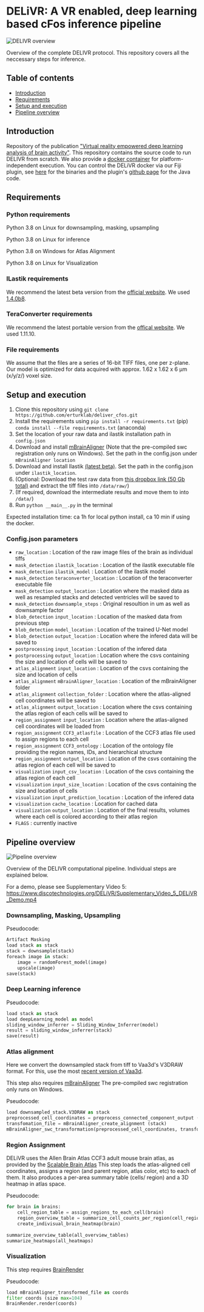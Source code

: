 # DELiVR: A VR enabled, deep learning based cFos inference pipeline
![DELIVR overview](/images/delivr_overview.png "Overview of the DELIVR protocol")
<figcaption class="caption">Overview of the complete DELIVR protocol. This repository covers all the neccessary steps for inference.</figcaption>

## Table of contents
- [Introduction](#introduction)
- [Requirements](#requirements)
- [Setup and execution](#setup-and-execution)
- [Pipeline overview](#pipeline-overview)
## Introduction
Repository of the publication ["Virtual reality empowered deep learning analysis of brain activity"](https://doi.org/10.1101/2023.05.18.540970).
This repository contains the source code to run DELIVR from scratch. We also provide a [docker container](https://discotechnologies.org/DELiVR) for platform-independent execution.
You can control the DELiVR docker via our Fiji plugin, see [here](https://discotechnologies.org/DELiVR) for the binaries and the plugin's [github page](https://github.com/erturklab/delivr_fiji) for the Java code. 

## Requirements
### Python requirements
Python 3.8 on Linux for downsampling, masking, upsampling 

Python 3.8 on Linux for inference 

Python 3.8 on Windows for Atlas Alignment 

Python 3.8 on Linux for Visualization

### ILastik requirements
We recommend the latest beta version from the [official website](https://www.ilastik.org/download.html). We used [1.4.0b8](https://files.ilastik.org/ilastik-1.4.0b8-Linux.tar.bz2). 

### TeraConverter requirements
We recommend the latest portable version from the [offical website](https://github.com/abria/TeraStitcher/wiki/Binary-packages#terastitcher-portable-no-gui--only-command-line-tools). We used 1.11.10.

### File requirements
We assume that the files are a series of 16-bit TIFF files, one per z-plane. Our model is optimized for data acquired with approx. 1.62 x 1.62 x 6 µm (x/y/z/) voxel size. 

## Setup and execution 
1. Clone this repository using `git clone https://github.com/erturklab/deliver_cfos.git`
2. Install the requirements using `pip install -r requirements.txt` (pip) `conda install --file requirements.txt` (anaconda)
3. Set the location of your raw data and ilastik installation path in `config.json`
4. Download and install [mBrainAligner](https://github.com/Vaa3D/vaa3d_tools/tree/master/hackathon/mBrainAligner) (Note that the pre-compiled swc registration only runs on Windows). Set the path in the config.json under `mBrainAligner location`
5. Download and install Ilastik [(latest beta)](https://www.ilastik.org/download.html). Set the path in the config.json under `ilastik_location`. 
6. (Optional: Download the test raw data from [this dropbox link (50 Gb total)](https://www.dropbox.com/sh/ylm4hpk90uts74l/AAAJFlvLI0U-VGSyUmC_9gcoa?dl=0) and extract the tiff files into `/data/raw/`) 
7. (If required, download the intermediate results and move them to into `/data/`)
8. Run `python __main__.py` in the terminal

Expected installation time: ca 1h for local python install, ca 10 min if using the docker.

### Config.json parameters
- `raw_location` : Location of the raw image files of the brain as individual tiffs
- `mask_detection` `ilastik_location`  : Location of the ilastik executable file 
- `mask_detection` `ilastik_model`  : Location of the ilastik model 
- `mask_detection` `teraconverter_location`  : Location of the teraconverter executable file
- `mask_detection` `output_location`  : Location where the masked data as well as resampled stacks and detected ventricles will be saved to 
- `mask_detection` `downsample_steps`  : Original resoultion in um as well as downsample factor
- `blob_detection` `input_location` : Location of the masked data from previous step 
- `blob_detection` `model_location` : Location of the trained U-Net model
- `blob_detection` `output_location` : Location where the infered data will be saved to 
- `postprocessing` `input_location` : Location of the infered data 
- `postprocessing` `output_location` : Location where the csvs containing the size and location of cells will be saved to 
- `atlas_alignment` `input_location` : Location of the csvs containing the size and location of cells 
- `atlas_alignment` `mBrainAligner_location` : Location of the mBrainAligner folder
- `atlas_alignment` `collection_folder` : Location where the atlas-aligned cell coordinates will be saved to 
- `atlas_alignment` `output_location` : Location where the csvs containing the atlas region of each cells will be saved to
- `region_assignment` `input_location` : Location where the atlas-aligned cell coordinates will be loaded from 
- `region_assignment` `CCF3_atlasfile` : Location of the CCF3 atlas file used to assign regions to each cell 
- `region_assignment` `CCF3_ontology` : Location of the ontology file providing the region names, IDs, and hierarchical structure 
- `region_assignment` `output_location` : Location of the csvs containing the atlas region of each cell will be saved to  
- `visualization` `input_csv_location` : Location of the csvs containing the atlas region of each cell 
- `visualization` `input_size_location` : Location of the csvs containing the size and location of cells 
- `visualization` `input_prediction_location` : Location of the infered data 
- `visualization` `cache_location` : Location for cached data 
- `visualization` `output_location` : Location of the final results, volumes where each cell is colored according to their atlas region
- `FLAGS` : currently inactive 

## Pipeline overview
![Pipeline overview](/images/pipeline.png "Overview of the DELIVR computational pipeline")
<figcaption class="caption">Overview of the DELIVR computational pipeline. Individual steps are explained below.</figcaption>

For a demo, please see Supplementary Video 5: https://www.discotechnologies.org/DELiVR/Supplementary_Video_5_DELiVR_Demo.mp4

### Downsampling, Masking, Upsampling
Pseudocode:
```python
Artifact Masking
load stack as stack
stack = downsample(stack)
foreach image in stack:
    image = randomForest_model(image)
    upscale(image)
save(stack)
```


### Deep Learning inference
Pseudocode: 
```python
load stack as stack
load deepLearning_model as model
sliding_window_inferrer = Sliding_Window_Inferrer(model)
result = sliding_window_inferrer(stack)
save(result)
```

### Atlas alignment
Here we convert the downsampled stack from tiff to Vaa3d's V3DRAW format. For this, use the most [recent version of Vaa3d](https://github.com/Vaa3D/release/releases/).

This step also requires [mBrainAligner](https://github.com/Vaa3D/vaa3d_tools/tree/master/hackathon/mBrainAligner) 
The pre-compiled swc registration only runs on Windows. 

Pseudocode:
```python
load downsampled_stack.V3DRAW as stack
preprocessed_cell_coordinates = preprocess_connected_component_output (cc_output)
transfomation_file = mBrainAligner_create_alignment (stack)
mBrainAligner_swc_transformation(preprocessed_cell_coordinates, transformation_file)
```

### Region Assignment 
DELiVR uses the Allen Brain Atlas CCF3 adult mouse brain atlas, as provided by the [Scalable Brain Atlas](https://scalablebrainatlas.incf.org/mouse/ABA_v3) 
This step loads the atlas-aligned cell coordinates, assigns a region (and parent region, atlas color, etc) to each of them. It also produces a per-area summary table (cells/ region) and a 3D heatmap in atlas space. 

Pseudocode:
```python
for brain in brains:
    cell_region_table = assign_regions_to_each_cell(brain)
    region_overview_table = summarize_cell_counts_per_region(cell_region_table)
    create_indivisual_brain_heatmap(brain)
    
summarize_overview_table(all_overview_tables)
summarize_heatmaps(all_heatmaps)
```


### Visualization
This step requires [BrainRender](https://github.com/brainglobe/brainrender) 

Pseudocode: 
```python
load mBrainAligner_transformed_file as coords
filter coords (size max=104)
BrainRender.render(coords)
```
